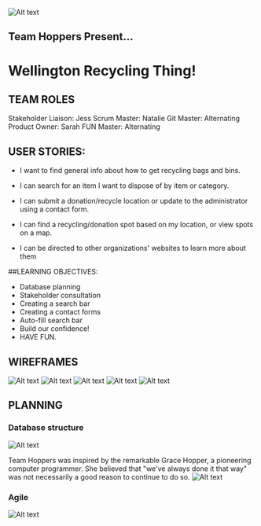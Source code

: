 ![Alt text](https://github.com/GroupProjects-hihi2017/TeamHoppers/blob/planning/public/planning/planning%20images/Team%20Hoppers.jpg)

## Team Hoppers Present...

# Wellington Recycling Thing!

## TEAM ROLES
Stakeholder Liaison: Jess
Scrum Master: Natalie
Git Master: Alternating
Product Owner: Sarah
FUN Master: Alternating


## USER STORIES:

- I want to find general info about how to get recycling bags and bins.

- I can search for an item I want to dispose of by item or category.

- I can submit a donation/recycle location or update to the administrator using a contact form.

- I can find a recycling/donation spot based on my location, or view spots on a map.

- I can be directed to other organizations' websites to learn more about them


##LEARNING OBJECTIVES:

- Database planning
- Stakeholder consultation
- Creating a search bar
- Creating a contact forms
- Auto-fill search bar
- Build our confidence!
- HAVE FUN.

## WIREFRAMES

![Alt text](https://github.com/GroupProjects-hihi2017/TeamHoppers/blob/planning/public/planning/planning%20images/wireframe_search-home.jpg)
![Alt text](https://github.com/GroupProjects-hihi2017/TeamHoppers/blob/planning/public/planning/planning%20images/wireframe_search-result.jpg)
![Alt text](https://github.com/GroupProjects-hihi2017/TeamHoppers/blob/planning/public/planning/planning%20images/wireframe_categories.jpg)
![Alt text](https://github.com/GroupProjects-hihi2017/TeamHoppers/blob/planning/public/planning/planning%20images/wireframe_about.jpg)
![Alt text](https://github.com/GroupProjects-hihi2017/TeamHoppers/blob/planning/public/planning/planning%20images/wireframe_contact.jpg)

## PLANNING
### Database structure
![Alt text](https://github.com/GroupProjects-hihi2017/TeamHoppers/blob/planning/public/planning/planning%20images/Database%20planning.jpg)

Team Hoppers was inspired by the remarkable Grace Hopper, a pioneering computer programmer. She believed that "we've always done it that way" was not necessarily a good reason to continue to do so.
![Alt text](https://github.com/GroupProjects-hihi2017/TeamHoppers/blob/planning/public/planning/planning%20images/hopper.jpg)

### Agile
![Alt text](https://github.com/GroupProjects-hihi2017/TeamHoppers/blob/planning/public/planning/planning%20images/Planning%20board%201.jpg)
